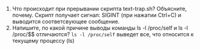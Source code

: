 1. Что происходит при прерывании скрипта text-trap.sh? Объясните, почему.
  Скрипт получает сигнал: SIGINT (при нажатии Ctrl+C) и выводится соответсвующее сообщение.
2. Напишите, по какой причине выводы команды ls -l /proc/self и ls -l /proc/$$ отличаются?
  `ls -l /proc/self` выведет все, что относится к текущему процессу (ls)
